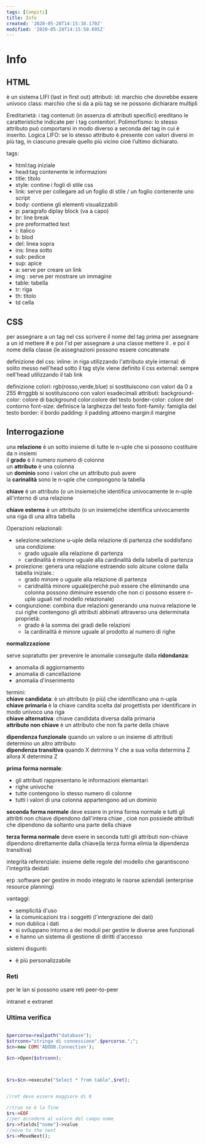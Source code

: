 ```yaml
---
tags: [Compiti]
title: Info
created: '2020-05-28T14:15:38.170Z'
modified: '2020-05-28T14:15:50.695Z'
---
```


# Info

## HTML
è un sistema LIFI (last in first out) 
attributi:
id: marchio che dovrebbe essere univoco
class: marchio che si da a più tag se ne possono dichiarare multipli

Ereditarietà: i tag contenuti (in assenza di attributi specifici) ereditano le caratteristiche indicate per i tag contenitori.
Polimorfismo: lo stesso attributo può comportarsi in modo diverso a seconda del tag in cui è inserito.
Logica LIFO: se lo stesso attributo è presente con valori diversi in più tag, in ciascuno prevale quello più vicino cioè l’ultimo dichiarato.

tags:
- html:tag iniziale
- head:tag contenente le informazioni
- title: titolo 
- style: contine i fogli di stile css
- link: serve per collegare ad un foglio di stile / un foglio contenente uno script
- body: contiene gli elementi visualizzabili
- p: paragrafo diplay block (va a capo)
- br: line break
- pre preformatted text
- i: italico
- b: blod
- del: linea sopra
- ins: linea sotto
- sub: pedice
- sup: apice
- a: serve per creare un link
- img : serve per mostrare un immagine
- table: tabella
- tr: riga
- th: titolo
- td cella

## CSS
per assegnare a un tag nel css scrivere il nome del tag prima
per assegnare a un id mettere \# e poi l'id
per assegnare a una classe mettere il . e poi il nome della classe 
(le assegnazioni possono essere concatenate

definizione del css:
inline: in riga utilizzando l'attributo style
internal: di solito messo nell'head sotto il tag style viene definito il css
external: sempre nell'head utilizzando il tab link

definizione colori:
rgb(rosso,verde,blue) si sostituiscono con valori da 0 a 255
\#rrggbb si sostituiscono con valori esadecimali
attributi:
background-color: colore di background
color:colore del testo
border-color: colore del contorno
font-size: definisce la larghezza del testo
font-family: famiglia del testo
border: il bordo
padding: il padding attoeno 
margin:il margine



## Interrogazione


una **relazione** è un sotto insieme di tutte le n-uple che si possono costituire da n insiemi<br>
il **grado** è il numero numero di colonne <br>
un **attributo** è una colonna<br>
un **dominio** sono i valori che un attributo può avere<br>
la **carinalità** sono le n-uple che compongono la tabella<br>


**chiave** è un attributo (o un insieme)che identifica univocamente le n-uple all'interno di una relazione

**chiave esterna** è un attributo (o un insieme)che identifica univocamente una riga di una altra tabella 


Operazioni relazionali:
- selezione:selezione u-uple della relazione di partenza che soddisfano una condizione:
    - grado uguale alla relazione di partenza
    - cardinalità è minore uguale alla cardinalità della tabella di partenza
- proiezione: genera una relazione estraendo solo alcune colone dalla tabella iniziale.:
    - grado minore o uguale alla relazione di partenza
    - caridnalità minore uguale(perchè può essere che eliminando una colonna possono diminuire essendo che non ci possono essere n-uple uguali nel modello relazionale)
- congiunzione: combina due relazioni generando una nuova relazione le cui righe contengono gli attributi abbinati attraverso una determinata proprietà:
    - grado è la somma dei gradi delle relazioni
    - la cardinalità è minore uguale al prodotto al numero di righe

**normalizzazione**

serve sopratutto per prevenire le anomalie conseguite dalla **ridondanza**:
- anomalia di aggiornamento 
- anomalia di cancellazione
- anomalia d'inserimento

termini:<br>
**chiave candidata**: è un attributo (o più) che identificano una n-upla<br>
**chiave primaria** è la chiave candita scelta dal progettista per identificare in modo univoco una riga<br>
**chiave alternativa**: chiave candidata diversa dalla primaria<br>
**attributo non chiave** è un attributo che non fa parte della chiave<br>

**dipendenza funzionale** quando un valore o un insieme  di attributi determino un altro attributo<br>
**dipendenza transitiva** quando X detrmina Y che a sua volta determina Z allora X determina Z<br>

**prima forma normale**:
- gli attributi rappresentano le informazioni elemantari
- righe univoche
- tutte contengono lo stesso numero di colonne
- tutti i valori di una colonna appartengono ad un dominio

**seconda forma normale** deve essere in prima forma normale e tutti gli attribti non chiave dipendono dall'intera chiae , cioè non possiede attributi che dipendono da soltanto una parte della chiave

**terza forma normale** deve esere in seconda tutti gli attributi non-chiave dipendono direttamente
dalla chiave(la terza forma elimia la dipendenza transitiva)


integrità referenziale: insieme delle regole del modello che garantiscono l'integrità deidati



erp :software per gestire in modo integrato le risorse aziendali (enterprise resource planning)

vantaggi:
- semplicità d'uso
- la comunicazioni tra i soggetti (l'intergrazione dei dati)
- non dublica i dati
- si sviluppano intorno a dei moduli per gestire le diverse aree funzionali
- e hanno un sistema di gestione di diritti d'accesso

sistemi disgunti:
- è più personalizzabile


### Reti

per le lan si possono usare reti peer-to-peer 

intranet e extranet 


### Ultima verifica


```php

$percorso=realpath("database");
$strconn="stringa di connessione".$percorso.";";
$cn=new COM('ADODB.Connection');

$cn->Open($strconn);



$rs=$cn->execute("Select * from table",$ret);


//ret deve essere maggiore di 0

//true se è la fine 
$rs->EOF
//per accedere al valore del campo nome
$rs->fields["nome"]->value
//move to the next
$rs->MoveNext();



```